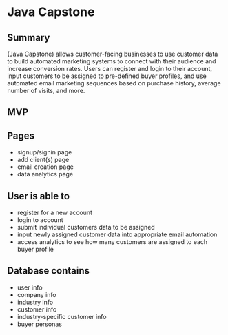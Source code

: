 # Java Capstone

## Summary

(Java Capstone) allows customer-facing businesses to use customer data to build automated marketing systems to connect with their audience and increase conversion rates. Users can register and login to their account, input customers to be assigned to pre-defined buyer profiles, and use automated email marketing sequences based on purchase history, average number of visits, and more. 
 
## MVP

## Pages
- signup/signin page
- add client(s) page
- email creation page
- data analytics page

## User is able to
- register for a new account
- login to account
- submit individual customers data to be assigned
- input newly assigned customer data into appropriate email automation
- access analytics to see how many customers are assigned to each buyer profile

## Database contains
- user info
- company info
- industry info
- customer info
- industry-specific customer info
- buyer personas
